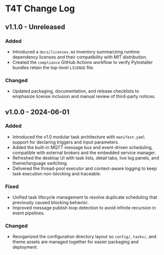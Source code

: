 # T4T Change Log

## v1.1.0 - Unreleased

### Added
- Introduced a `docs/licenses.md` inventory summarizing runtime dependency licenses and their compatibility with MIT distribution.
- Created the `compliance` GitHub Actions workflow to verify PyInstaller bundles retain the top-level `LICENSE` file.

### Changed
- Updated packaging, documentation, and release checklists to emphasize license inclusion and manual review of third-party notices.

## v1.0.0 - 2024-06-01

### Added
- Introduced the v1.0 modular task architecture with `manifest.yaml` support for declaring triggers and input parameters.
- Added the built-in MQTT message bus and event-driven scheduling, compatible with external brokers and the embedded service manager.
- Refreshed the desktop UI with task lists, detail tabs, live log panels, and theme/language switching.
- Delivered the thread-pool executor and context-aware logging to keep task execution non-blocking and traceable.

### Fixed
- Unified task lifecycle management to resolve duplicate scheduling that previously caused blocking behavior.
- Improved message publish loop detection to avoid infinite recursion in event pipelines.

### Changed
- Reorganized the configuration directory layout so `config/`, `tasks/`, and theme assets are managed together for easier packaging and deployment.
